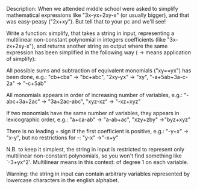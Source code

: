 Description:
When we attended middle school were asked to simplify mathematical expressions like "3x-yx+2xy-x" (or usually bigger), and that was easy-peasy ("2x+xy"). But tell that to your pc and we'll see!

Write a function: simplify, that takes a string in input, representing a multilinear non-constant polynomial in integers coefficients (like "3x-zx+2xy-x"), and returns another string as output where the same expression has been simplified in the following way ( -> means application of simplify):

All possible sums and subtraction of equivalent monomials ("xy==yx") has been done, e.g.:
"cb+cba" -> "bc+abc", "2xy-yx" -> "xy", "-a+5ab+3a-c-2a" -> "-c+5ab"


All monomials appears in order of increasing number of variables, e.g.:
"-abc+3a+2ac" -> "3a+2ac-abc", "xyz-xz" -> "-xz+xyz"

If two monomials have the same number of variables, they appears in lexicographic order, e.g.:
"a+ca-ab" -> "a-ab+ac", "xzy+zby" ->"byz+xyz"

There is no leading + sign if the first coefficient is positive, e.g.:
"-y+x" -> "x-y", but no restrictions for -: "y-x" ->"-x+y"

N.B. to keep it simplest, the string in input is restricted to represent only multilinear non-constant polynomials, so you won't find something like `-3+yx^2'. Multilinear means in this context: of degree 1 on each variable.

Warning: the string in input can contain arbitrary variables represented by lowercase characters in the english alphabet.